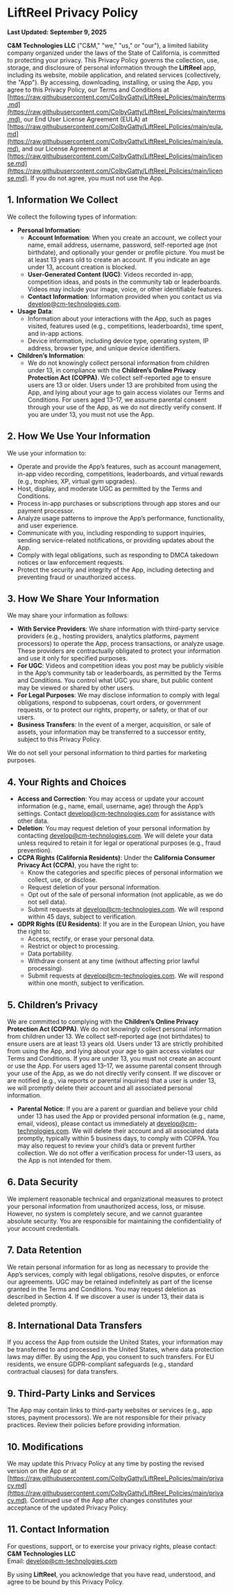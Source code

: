 # LiftReel Privacy Policy

**Last Updated: September 9, 2025**

**C&M Technologies LLC** ("C&M," "we," "us," or "our"), a limited liability company organized under the laws of the State of California, is committed to protecting your privacy. This Privacy Policy governs the collection, use, storage, and disclosure of personal information through the **LiftReel** app, including its website, mobile application, and related services (collectively, the "App"). By accessing, downloading, installing, or using the App, you agree to this Privacy Policy, our Terms and Conditions at [https://raw.githubusercontent.com/ColbyGatty/LiftReel_Policies/main/terms.md](https://raw.githubusercontent.com/ColbyGatty/LiftReel_Policies/main/terms.md), our End User License Agreement (EULA) at [https://raw.githubusercontent.com/ColbyGatty/LiftReel_Policies/main/eula.md](https://raw.githubusercontent.com/ColbyGatty/LiftReel_Policies/main/eula.md), and our License Agreement at [https://raw.githubusercontent.com/ColbyGatty/LiftReel_Policies/main/license.md](https://raw.githubusercontent.com/ColbyGatty/LiftReel_Policies/main/license.md). If you do not agree, you must not use the App.

## 1. Information We Collect

We collect the following types of information:

- **Personal Information**:
  - **Account Information**: When you create an account, we collect your name, email address, username, password, self-reported age (not birthdate), and optionally your gender or profile picture. You must be at least 13 years old to create an account. If you indicate an age under 13, account creation is blocked.
  - **User-Generated Content (UGC)**: Videos recorded in-app, competition ideas, and posts in the community tab or leaderboards. Videos may include your image, voice, or other identifiable features.
  - **Contact Information**: Information provided when you contact us via [develop@cm-technologies.com](mailto:develop@cm-technologies.com).
- **Usage Data**:
  - Information about your interactions with the App, such as pages visited, features used (e.g., competitions, leaderboards), time spent, and in-app actions.
  - Device information, including device type, operating system, IP address, browser type, and unique device identifiers.
- **Children’s Information**:
  - We do not knowingly collect personal information from children under 13, in compliance with the **Children’s Online Privacy Protection Act (COPPA)**. We collect self-reported age to ensure users are 13 or older. Users under 13 are prohibited from using the App, and lying about your age to gain access violates our Terms and Conditions. For users aged 13–17, we assume parental consent through your use of the App, as we do not directly verify consent. If you are under 13, you must not use the App.

## 2. How We Use Your Information

We use your information to:

- Operate and provide the App’s features, such as account management, in-app video recording, competitions, leaderboards, and virtual rewards (e.g., trophies, XP, virtual gym upgrades).
- Host, display, and moderate UGC as permitted by the Terms and Conditions.
- Process in-app purchases or subscriptions through app stores and our payment processor.
- Analyze usage patterns to improve the App’s performance, functionality, and user experience.
- Communicate with you, including responding to support inquiries, sending service-related notifications, or providing updates about the App.
- Comply with legal obligations, such as responding to DMCA takedown notices or law enforcement requests.
- Protect the security and integrity of the App, including detecting and preventing fraud or unauthorized access.

## 3. How We Share Your Information

We may share your information as follows:

- **With Service Providers**: We share information with third-party service providers (e.g., hosting providers, analytics platforms, payment processors) to operate the App, process transactions, or analyze usage. These providers are contractually obligated to protect your information and use it only for specified purposes.
- **For UGC**: Videos and competition ideas you post may be publicly visible in the App’s community tab or leaderboards, as permitted by the Terms and Conditions. You control what UGC you share, but public content may be viewed or shared by other users.
- **For Legal Purposes**: We may disclose information to comply with legal obligations, respond to subpoenas, court orders, or government requests, or to protect our rights, property, or safety, or that of our users.
- **Business Transfers**: In the event of a merger, acquisition, or sale of assets, your information may be transferred to a successor entity, subject to this Privacy Policy.

We do not sell your personal information to third parties for marketing purposes.

## 4. Your Rights and Choices

- **Access and Correction**: You may access or update your account information (e.g., name, email, username, age) through the App’s settings. Contact [develop@cm-technologies.com](mailto:develop@cm-technologies.com) for assistance with other data.
- **Deletion**: You may request deletion of your personal information by contacting [develop@cm-technologies.com](mailto:develop@cm-technologies.com). We will delete your data unless required to retain it for legal or operational purposes (e.g., fraud prevention).
- **CCPA Rights (California Residents)**: Under the **California Consumer Privacy Act (CCPA)**, you have the right to:
  - Know the categories and specific pieces of personal information we collect, use, or disclose.
  - Request deletion of your personal information.
  - Opt out of the sale of personal information (not applicable, as we do not sell data).
  - Submit requests at [develop@cm-technologies.com](mailto:develop@cm-technologies.com). We will respond within 45 days, subject to verification.
- **GDPR Rights (EU Residents)**: If you are in the European Union, you have the right to:
  - Access, rectify, or erase your personal data.
  - Restrict or object to processing.
  - Data portability.
  - Withdraw consent at any time (without affecting prior lawful processing).
  - Submit requests at [develop@cm-technologies.com](mailto:develop@cm-technologies.com). We will respond within one month, subject to verification.

## 5. Children’s Privacy

We are committed to complying with the **Children’s Online Privacy Protection Act (COPPA)**. We do not knowingly collect personal information from children under 13. We collect self-reported age (not birthdates) to ensure users are at least 13 years old. Users under 13 are strictly prohibited from using the App, and lying about your age to gain access violates our Terms and Conditions. If you are under 13, you must not create an account or use the App. For users aged 13–17, we assume parental consent through your use of the App, as we do not directly verify consent. If we discover or are notified (e.g., via reports or parental inquiries) that a user is under 13, we will promptly delete their account and all associated personal information.

- **Parental Notice**: If you are a parent or guardian and believe your child under 13 has used the App or provided personal information (e.g., name, email, videos), please contact us immediately at [develop@cm-technologies.com](mailto:develop@cm-technologies.com). We will delete their account and all associated data promptly, typically within 5 business days, to comply with COPPA. You may also request to review your child’s data or prevent further collection. We do not offer a verification process for under-13 users, as the App is not intended for them.

## 6. Data Security

We implement reasonable technical and organizational measures to protect your personal information from unauthorized access, loss, or misuse. However, no system is completely secure, and we cannot guarantee absolute security. You are responsible for maintaining the confidentiality of your account credentials.

## 7. Data Retention

We retain personal information for as long as necessary to provide the App’s services, comply with legal obligations, resolve disputes, or enforce our agreements. UGC may be retained indefinitely as part of the license granted in the Terms and Conditions. You may request deletion as described in Section 4. If we discover a user is under 13, their data is deleted promptly.

## 8. International Data Transfers

If you access the App from outside the United States, your information may be transferred to and processed in the United States, where data protection laws may differ. By using the App, you consent to such transfers. For EU residents, we ensure GDPR-compliant safeguards (e.g., standard contractual clauses) for data transfers.

## 9. Third-Party Links and Services

The App may contain links to third-party websites or services (e.g., app stores, payment processors). We are not responsible for their privacy practices. Review their policies before providing information.

## 10. Modifications

We may update this Privacy Policy at any time by posting the revised version on the App or at [https://raw.githubusercontent.com/ColbyGatty/LiftReel_Policies/main/privacy.md](https://raw.githubusercontent.com/ColbyGatty/LiftReel_Policies/main/privacy.md). Continued use of the App after changes constitutes your acceptance of the updated Privacy Policy.

## 11. Contact Information

For questions, support, or to exercise your privacy rights, please contact:  
**C&M Technologies LLC**  
Email: [develop@cm-technologies.com](mailto:develop@cm-technologies.com)

By using **LiftReel**, you acknowledge that you have read, understood, and agree to be bound by this Privacy Policy.